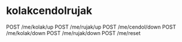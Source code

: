 # kolakcendolrujak

POST /me/kolak/up
POST /me/rujak/up
POST /me/cendol/down
POST /me/kolak/down
POST /me/rujak/down
POST /me/reset